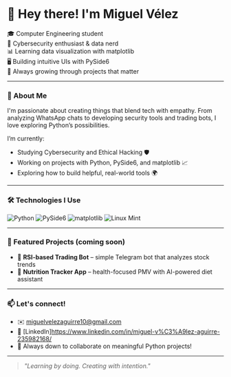# 👋 Hey there! I'm Miguel Vélez

🎓 Computer Engineering student  
🔐 Cybersecurity enthusiast & data nerd  
📊 Learning data visualization with matplotlib  
🖥️ Building intuitive UIs with PySide6  
🌱 Always growing through projects that matter  

---

### 🚀 About Me

I'm passionate about creating things that blend tech with empathy. From analyzing WhatsApp chats to developing security tools and trading bots, I love exploring Python’s possibilities.

I’m currently:

- Studying Cybersecurity and Ethical Hacking 🛡️  
- Working on projects with Python, PySide6, and matplotlib 📈  
- Exploring how to build helpful, real-world tools 🌍

---

### 🛠️ Technologies I Use

![Python](https://img.shields.io/badge/-Python-3776AB?style=flat&logo=python&logoColor=white)
![PySide6](https://img.shields.io/badge/-PySide6-green?style=flat)
![matplotlib](https://img.shields.io/badge/-Matplotlib-orange?style=flat)
![Linux Mint](https://img.shields.io/badge/-Linux_Mint-87CF3E?style=flat&logo=linux)

---

### 📌 Featured Projects (coming soon)

- 🤖 **RSI-based Trading Bot** – simple Telegram bot that analyzes stock trends  
- 🍎 **Nutrition Tracker App** – health-focused PMV with AI-powered diet assistant

---

### 📫 Let's connect!

- ✉️ miguelvelezaguirre10@gmail.com
- 💼 [LinkedIn]https://www.linkedin.com/in/miguel-v%C3%A9lez-aguirre-235982168/
- 🐍 Always down to collaborate on meaningful Python projects!

---

> _"Learning by doing. Creating with intention."_  

